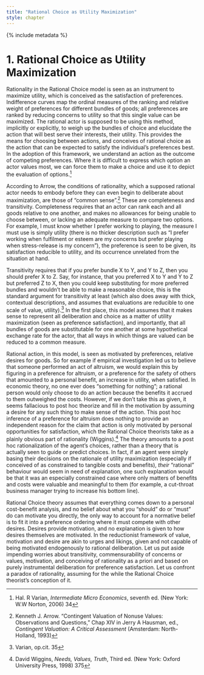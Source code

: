 ```yaml
---
title: "Rational Choice as Utility Maximization"
style: chapter
---
```


{% include metadata %}

# 1. Rational Choice as Utility Maximization

Rationality in the Rational Choice model is seen as an instrument to maximize utility, which is conceived as the satisfaction of preferences. Indifference curves map the ordinal measures of the ranking and relative weight of preferences for different bundles of goods; all preferences are ranked by reducing concerns to utility so that this single value can be maximized. The rational actor is supposed to be using this method, implicitly or explicitly, to weigh up the bundles of choice and elucidate the action that will best serve their interests, their utility. This provides the means for choosing between actions, and conceives of rational choice as the action that can be expected to satisfy the individual’s preferences best. In the adoption of this framework, we understand an action as the outcome of competing preferences. Where it is difficult to express which option an actor values most, we can force them to make a choice and use it to depict the evaluation of options.[^2]

According to Arrow, the conditions of rationality, which a supposed rational actor needs to embody before they can even begin to deliberate about maximization, are those of “common sense”.[^3] These are completeness and transitivity. Completeness requires that an actor can rank each and all goods relative to one another, and makes no allowances for being unable to choose between, or lacking an adequate measure to compare two options. For example, I must know whether I prefer working to playing, the measure I must use is simply utility (there is no thicker description such as “I prefer working when fulfilment or esteem are my concerns but prefer playing when stress-release is my concern”), the preference is seen to be given, its satisfaction reducible to utility, and its occurrence unrelated from the situation at hand.

Transitivity requires that if you prefer bundle X to Y, and Y to Z, then you should prefer X to Z. Say, for instance, that you preferred X to Y and Y to Z but preferred Z to X, then you could keep substituting for more preferred bundles and wouldn’t be able to make a reasonable choice, this is the standard argument for transitivity at least (which also does away with thick, contextual descriptions, and assumes that evaluations are reducible to one scale of value, utility).[^4] In the first place, this model assumes that it makes sense to represent all deliberation and choice as a matter of utility maximization (seen as preference satisfaction), and importantly, that all bundles of goods are substitutable for one another at some hypothetical exchange rate for the actor, that all ways in which things are valued can be reduced to a common measure.

Rational action, in this model, is seen as motivated by preferences, relative desires for goods. So for example if empirical investigation led us to believe that someone performed an act of altruism, we would explain this by figuring in a preference for altruism, or a preference for the safety of others that amounted to a personal benefit, an increase in utility, when satisfied. In economic theory, no one ever does “something for nothing”; a rational person would only choose to do an action because the benefits it accrued to them outweighed the costs. However, if we don’t take this as given, it seems fallacious to post hoc theorize and fill in the motivation by assuming a desire for any such thing to make sense of the action. This post hoc inference of a preference for altruism does nothing to provide an independent reason for the claim that action is only motivated by personal opportunities for satisfaction, which the Rational Choice theorists take as a plainly obvious part of rationality (Wiggins).[^5] The theory amounts to a post hoc rationalization of the agent’s choices, rather than a theory that is actually seen to guide or predict choices. In fact, if an agent were simply basing their decisions on the rationale of utility maximization (especially if conceived of as constrained to tangible costs and benefits), *their* “rational” behaviour would seem in need of explanation, one such explanation would be that it was an especially constrained case where only matters of benefits and costs were valuable and meaningful to them (for example, a cut-throat business manager trying to increase his bottom line).

Rational Choice theory assumes that everything comes down to a personal cost-benefit analysis, and no belief about what you “should” do or “must” do can motivate you directly, the only way to account for a normative belief is to fit it into a preference ordering where it must compete with other desires. Desires provide motivation, and no explanation is given to how desires themselves are motivated. In the reductionist framework of value, motivation and desire are akin to urges and likings, given and not capable of being motivated endogenously to rational deliberation. Let us put aside impending worries about transitivity, commensurability of concerns or values, motivation, and conceiving of rationality as a priori and based on purely instrumental deliberation for preference satisfaction. Let us confront a paradox of rationality, assuming for the while the Rational Choice theorist’s conception of it.




[^2]: Hal. R Varian, *Intermediate Micro Economics*, seventh ed. (New York: W.W Norton, 2006) 34

[^3]: Kenneth J. Arrow. “Contingent Valuation of Nonuse Values: Observations and Questions,” Chap XIV in Jerry A Hausman, ed., *Contingent Valuation: A Critical Assessment* (Amsterdam: North-Holland, 1993)

[^4]: Varian, op.cit. 35

[^5]: David Wiggins, *Needs, Values, Truth*, Third ed. (New York: Oxford University Press, 1998) 375



